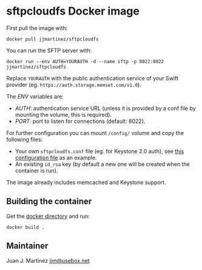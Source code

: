 sftpcloudfs Docker image
========================

First pull the image with:

    docker pull jjmartinez/sftpcloudfs

You can run the SFTP server with:

    docker run --env AUTH=YOURAUTH -d --name sftp -p 8022:8022 jjmartinez/sftpcloudfs

Replace `YOURAUTH` with the public authentication service of your Swift provider (eg. `https://auth.storage.memset.com/v1.0`).

The *ENV* variables are:

 - *AUTH*: authentication service URL (unless it is provided by a conf file by mounting the volume, this is required).
 - *PORT*: port to listen for connections (default: 8022).

For further configuration you can mount `/config/` volume and copy the following files:

 - Your own `sftpcloudfs.conf` file (eg. for Keystone 2.0 auth), see [this configuration file](https://github.com/reidrac/sftpcloudfs/blob/master/docker/sftpcloudfs.conf) as an example.
 - An existing `id_rsa` key (by default a new one will be created when the container is run).

The image already includes memcached and Keystone support.

Building the container
----------------------

Get the [docker directory](https://github.com/reidrac/sftpcloudfs/tree/master/docker) and run:

    docker build .

Maintainer
----------

Juan J. Martinez <jjm@usebox.net>

